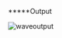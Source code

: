 *****Output

![waveoutput](https://user-images.githubusercontent.com/77284995/164757597-fa7e5888-7063-4af1-a777-dc391653fbf5.png)
